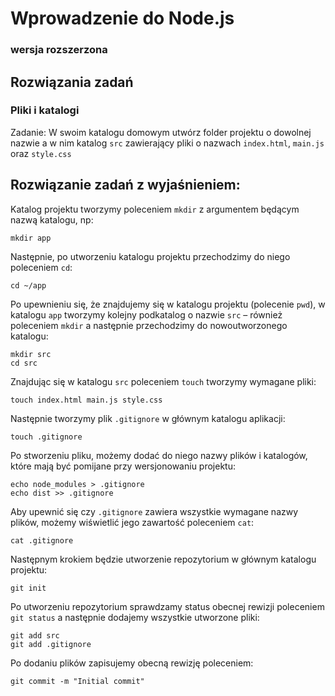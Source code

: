 # Wprowadzenie do Node.js
### wersja rozszerzona

## Rozwiązania zadań

### Pliki i katalogi
Zadanie: W swoim katalogu domowym utwórz folder projektu o dowolnej nazwie a w nim katalog `src` zawierający pliki o nazwach `index.html`, `main.js` oraz `style.css`

## Rozwiązanie zadań z wyjaśnieniem:
Katalog projektu tworzymy poleceniem `mkdir` z argumentem będącym nazwą katalogu, np:
```
mkdir app
```

Następnie, po utworzeniu katalogu projektu przechodzimy do niego poleceniem `cd`:
```
cd ~/app
```
Po upewnieniu się, że znajdujemy się w katalogu projektu (polecenie `pwd`), w katalogu `app` tworzymy kolejny podkatalog o nazwie `src` – również poleceniem `mkdir` a następnie przechodzimy do nowoutworzonego katalogu:
```
mkdir src
cd src
```
Znajdując się w katalogu `src` poleceniem `touch` tworzymy wymagane pliki:
```
touch index.html main.js style.css
```

Następnie tworzymy plik `.gitignore` w głównym katalogu aplikacji:
```
touch .gitignore
```
Po stworzeniu pliku, możemy dodać do niego nazwy plików i katalogów, które mają być pomijane przy wersjonowaniu projektu:
```
echo node_modules > .gitignore
echo dist >> .gitignore
```
Aby upewnić się czy `.gitignore` zawiera wszystkie wymagane nazwy plików, możemy wiświetlić jego zawartość poleceniem `cat`:
```
cat .gitignore
```

Następnym krokiem będzie utworzenie repozytorium w głównym katalogu projektu:
```
git init
```

Po utworzeniu repozytorium sprawdzamy status obecnej rewizji poleceniem `git status` a następnie dodajemy wszystkie utworzone pliki:
```
git add src
git add .gitignore
```

Po dodaniu plików zapisujemy obecną rewizję poleceniem:
```
git commit -m "Initial commit"
```
